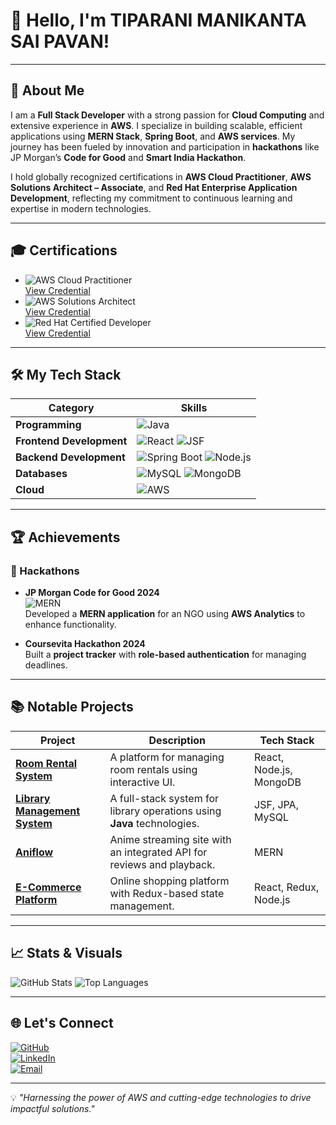 # 👋 Hello, I'm TIPARANI MANIKANTA SAI PAVAN!

---

## 🌟 About Me

I am a **Full Stack Developer** with a strong passion for **Cloud Computing** and extensive experience in **AWS**. I specialize in building scalable, efficient applications using **MERN Stack**, **Spring Boot**, and **AWS services**. My journey has been fueled by innovation and participation in **hackathons** like JP Morgan’s **Code for Good** and **Smart India Hackathon**.  

I hold globally recognized certifications in **AWS Cloud Practitioner**, **AWS Solutions Architect – Associate**, and **Red Hat Enterprise Application Development**, reflecting my commitment to continuous learning and expertise in modern technologies.

---

## 🎓 Certifications

- ![AWS Cloud Practitioner](https://images.credly.com/images/00634f82-b07f-4bbd-a6bb-53de397fc3a6/image.png)  
  [View Credential](https://www.credly.com/badges/559c1cc5-609f-45de-8cc6-5a4dcae4815a/public_url)  
- ![AWS Solutions Architect](https://images.credly.com/images/0e284c3f-5164-4b21-8660-0d84737941bc/image.png)  
  [View Credential](https://www.credly.com/badges/cf16d0f4-a257-4fe9-9bc8-81f4e210a2c5/public_url)  
- ![Red Hat Certified Developer](https://images.credly.com/images/ae7dd2bd-1d04-43d9-b148-1ef79ec45129/image.png)  
  [View Credential](https://www.credly.com/badges/ee574b74-8eca-4b10-95e8-dfd65300dbd1/public_url)

---

## 🛠️ My Tech Stack

| **Category**           | **Skills**                                                                                 |
|-------------------------|-------------------------------------------------------------------------------------------|
| **Programming**         | ![Java](https://img.shields.io/badge/Java-ED8B00?style=for-the-badge&logo=java&logoColor=white) |
| **Frontend Development**| ![React](https://img.shields.io/badge/React-61DAFB?style=for-the-badge&logo=react&logoColor=black) ![JSF](https://img.shields.io/badge/JSF-lightgrey?style=for-the-badge) |
| **Backend Development** | ![Spring Boot](https://img.shields.io/badge/Spring%20Boot-6DB33F?style=for-the-badge&logo=spring-boot&logoColor=white) ![Node.js](https://img.shields.io/badge/Node.js-339933?style=for-the-badge&logo=nodedotjs&logoColor=white) |
| **Databases**           | ![MySQL](https://img.shields.io/badge/MySQL-4479A1?style=for-the-badge&logo=mysql&logoColor=white) ![MongoDB](https://img.shields.io/badge/MongoDB-47A248?style=for-the-badge&logo=mongodb&logoColor=white) |
| **Cloud**               | ![AWS](https://img.shields.io/badge/AWS-232F3E?style=for-the-badge&logo=amazon-aws&logoColor=white) |


---

## 🏆 Achievements

### 🚀 Hackathons
- **JP Morgan Code for Good 2024**  
  ![MERN](https://blog.nextideatech.com/wp-content/uploads/2022/12/1_FVtCyRdJ6KOr4YswTtwMeA-1024x586.jpeg)  
  Developed a **MERN application** for an NGO using **AWS Analytics** to enhance functionality.

- **Coursevita Hackathon 2024**  
  Built a **project tracker** with **role-based authentication** for managing deadlines.

---

## 📚 Notable Projects

| **Project**                           | **Description**                                                                                  | **Tech Stack**                           |
|---------------------------------------|--------------------------------------------------------------------------------------------------|------------------------------------------|
| **[Room Rental System](#)**           | A platform for managing room rentals using interactive UI.                                       | React, Node.js, MongoDB                  |
| **[Library Management System](#)**    | A full-stack system for library operations using **Java** technologies.                         | JSF, JPA, MySQL                          |
| **[Aniflow](#)**                       | Anime streaming site with an integrated API for reviews and playback.                          | MERN                                     |
| **[E-Commerce Platform](#)**          | Online shopping platform with Redux-based state management.                                      | React, Redux, Node.js                    |

---

## 📈 Stats & Visuals

![GitHub Stats](https://github-readme-stats.vercel.app/api?username=Pavan17-cpu&show_icons=true&theme=radical)
![Top Languages](https://github-readme-stats.vercel.app/api/top-langs/?username=Pavan17-cpu&layout=compact&theme=radical)

---

## 🌐 Let's Connect

[![GitHub](https://img.shields.io/badge/GitHub-Pavan17--cpu-blue?style=for-the-badge&logo=github)](https://github.com/Pavan17-cpu)  
[![LinkedIn](https://img.shields.io/badge/LinkedIn-Manikanta%20Sai%20Pavan-blue?style=for-the-badge&logo=linkedin)](http://www.linkedin.com/in/manikanta-sai-pavan)  
[![Email](https://img.shields.io/badge/Email-mmsp13266%40gmail.com-red?style=for-the-badge&logo=gmail)](mailto:mmsp13266@gmail.com)

---

💡 _"Harnessing the power of AWS and cutting-edge technologies to drive impactful solutions."_ 
